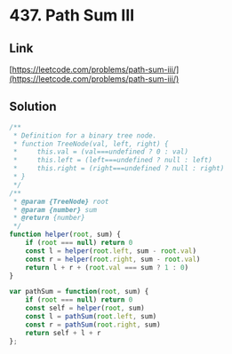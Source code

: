 # 437. Path Sum III

<a name="VzYxH"></a>
## Link
[https://leetcode.com/problems/path-sum-iii/](https://leetcode.com/problems/path-sum-iii/)
<a name="QlSFI"></a>
## Solution
```javascript
/**
 * Definition for a binary tree node.
 * function TreeNode(val, left, right) {
 *     this.val = (val===undefined ? 0 : val)
 *     this.left = (left===undefined ? null : left)
 *     this.right = (right===undefined ? null : right)
 * }
 */
/**
 * @param {TreeNode} root
 * @param {number} sum
 * @return {number}
 */
function helper(root, sum) {
    if (root === null) return 0
    const l = helper(root.left, sum - root.val)
    const r = helper(root.right, sum - root.val)
    return l + r + (root.val === sum ? 1 : 0)
}

var pathSum = function(root, sum) {
    if (root === null) return 0
    const self = helper(root, sum)
    const l = pathSum(root.left, sum)
    const r = pathSum(root.right, sum)
    return self + l + r
};
```
